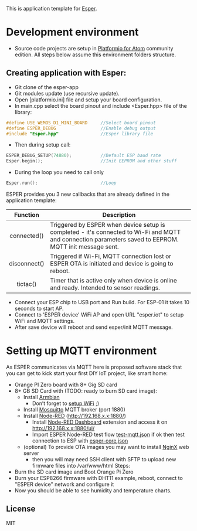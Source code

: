 This is application template for [Esper].

# Development environment
* Source code projects are setup in [Platformio for Atom] community edition. All steps below assume this environment folders structure.

## Creating application with Esper:
* Git clone of the esper-app
* Git modules update (use recursive update).
* Open [platformio.ini] file and setup your board configuration.
* In main.cpp select the board pinout and include <Esper.hpp> file of the library:
```cpp
#define USE_WEMOS_D1_MINI_BOARD     //Select board pinout
#define ESPER_DEBUG                 //Enable debug output
#include "Esper.hpp"                //Esper library file
```
* Then during setup call:
```cpp
ESPER_DEBUG_SETUP(74880);           //Default ESP baud rate
Esper.begin();                      //Init EEPROM and other stuff
```
* During the loop you need to call only
```cpp
Esper.run();                        //Loop
```
ESPER provides you 3 new callbacks that are already defined in the application template:

| Function | Description |
| :---: | --- |
| connected() | Triggered by ESPER when device setup is completed - it's connected to Wi-Fi and MQTT and connection parameters saved to EEPROM. MQTT init message sent. |
| disconnect() | Triggered if Wi-Fi, MQTT connection lost or ESPER OTA is initiated and device is going to reboot. |
| tictac() | Timer that is active only when device is online and ready. Intended to sensor readings. |

* Connect your ESP chip to USB port and Run build. For ESP-01 it takes 10 seconds to start AP.
* Connect to 'ESPER device' WiFi AP and open URL "esper.iot" to setup WiFi and MQTT settings.
* After save device will reboot and send esper/init MQTT message.

# Setting up MQTT environment
As ESPER communicates via MQTT here is proposed software stack that you can get to kick start your first DIY IoT project, like smart home:
* Orange PI Zero board with 8+ Gig SD card
* 8+ GB SD Card with (TODO: ready to burn SD card image):
  * Install [Armbian]
    * Don’t forget to [setup WiFi] ;)
  * Install [Mosquitto] MQTT broker (port 1880)
  * Install [Node-RED] (http://192.168.x.x:1880/)
    * Install [Node-RED Dashboard] extension and access it on http://192.168.x.x:1880/ui/
    * Import ESPER Node-RED test flow [test-mqtt.json] if ok then test connection to ESP with [esper-core.json]
  * (optional) To provide OTA images you may want to install [NginX] web server
    * then you will may need SSH client with SFTP to upload new firmware files into /var/www/html
Steps:
* Burn the SD card image and Boot Orange Pi Zero
* Burn your ESP8266 firmware with DHT11 example, reboot, connect to "ESPER device" network and configure it
* Now you should be able to see humidity and temperature charts.

License
----

MIT


[//]: #

[Esper]: https://github.com/palivoda/esper


[Armbian]: https://docs.armbian.com/User-Guide_Getting-Started/

[setup WiFi]: https://cloudvedas.com/how-to-use-nmtui-and-nmcli-tool-to-configure-network-in-redhat-linux/

[Mosquitto]: https://www.digitalocean.com/community/tutorials/how-to-install-and-secure-the-mosquitto-mqtt-messaging-broker-on-debian-8

[Node-RED]: https://diyprojects.io/install-node-red-orange-pi-running-armbian/#.Wrfo-2puaUm

[Node-RED Dashboard]: https://flows.nodered.org/node/node-red-dashboard

[test-mqtt.json]: /examples/node-RED/test-mqtt.json

[esper-core.json]: /examples/node-RED/esper-core.json

[NginX]: https://www.digitalocean.com/community/tutorials/how-to-install-linux-nginx-mysql-php-lemp-stack-on-debian-8

[Platformio for Atom]: http://docs.platformio.org/en/latest/ide/atom.html#installation
